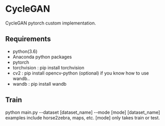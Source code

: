 # CycleGAN
CycleGAN pytorch custom implementation.

## Requirements
- python(3.6)
- Anaconda python packages
- pytorch
- torchvision : pip install torchvision
- cv2 : pip install opencv-python
(optional) if you know how to use wandb..
- wandb : pip install wandb

## Train
python main.py --dataset [dataset_name] --mode [mode]
[dataset_name] examples include horse2zebra, maps, etc.
[mode] only takes train or test.
